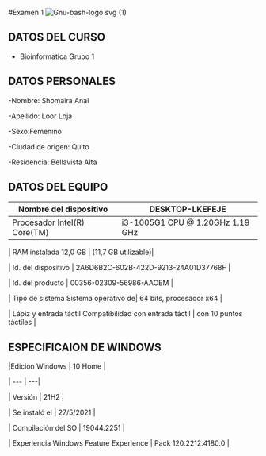 #Examen 1 
![Gnu-bash-logo svg (1)](https://user-images.githubusercontent.com/117690592/203671465-32990a71-9a31-483d-b8b2-9e464bd99d77.png)

## DATOS DEL CURSO 
- Bioinformatica  Grupo 1 
## DATOS PERSONALES

-Nombre: Shomaira Anai

-Apellido: Loor Loja 

-Sexo:Femenino

-Ciudad de origen: Quito 

-Residencia: Bellavista Alta
## DATOS DEL EQUIPO

| Nombre del dispositivo |	DESKTOP-LKEFEJE |
| --- | --- | 
| Procesador	Intel(R) Core(TM) | i3-1005G1 CPU @ 1.20GHz   1.19 GHz |

| RAM instalada	12,0 GB | (11,7 GB utilizable)|

| Id. del dispositivo |	2A6D6B2C-602B-422D-9213-24A01D37768F |

| Id. del producto |	00356-02309-56986-AAOEM |

| Tipo de sistema	Sistema operativo de| 64 bits, procesador x64 |

| Lápiz y entrada táctil	Compatibilidad con entrada táctil | con 10 puntos táctiles |
## ESPECIFICAION DE WINDOWS

|Edición	Windows | 10 Home |

| --- | ---|

| Versión | 21H2 |

| Se instaló el	 | ‎27/‎5/‎2021 |

| Compilación del SO |	19044.2251 |

| Experiencia	Windows Feature Experience  | Pack 120.2212.4180.0 |
